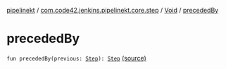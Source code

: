 [pipelinekt](../../index.md) / [com.code42.jenkins.pipelinekt.core.step](../index.md) / [Void](index.md) / [precededBy](./preceded-by.md)

# precededBy

`fun precededBy(previous: `[`Step`](../-step/index.md)`): `[`Step`](../-step/index.md) [(source)](https://github.com/code42/pipelinekt/tree/master/core/src/main/kotlin/com/code42/jenkins/pipelinekt/core/step/Void.kt#L15)